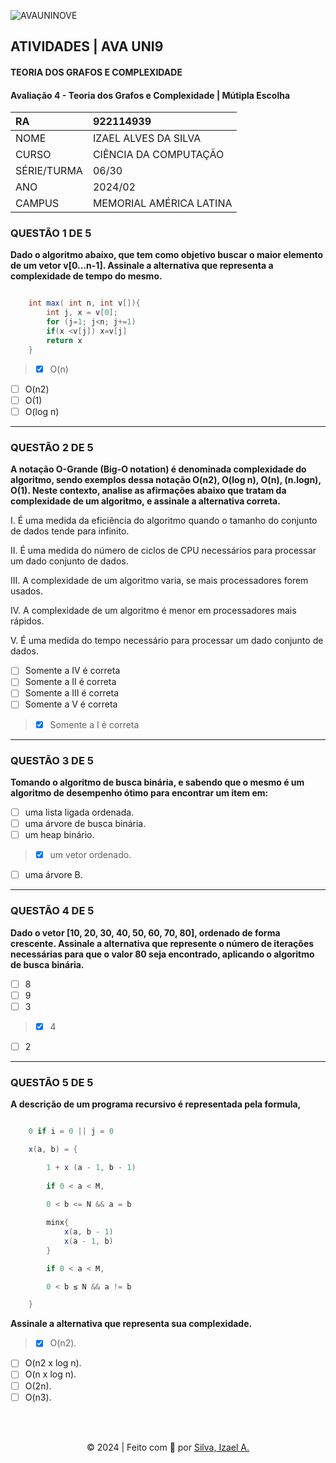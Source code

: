 ![AVAUNINOVE](https://aapa.uninove.br/seu/AVA/imgs/logo-ava.png)

## ATIVIDADES | AVA UNI9

#### TEORIA DOS GRAFOS E COMPLEXIDADE

#### Avaliação 4 - Teoria dos Grafos e Complexidade | Mútipla Escolha

| RA          | 922114939               |
|:----------- |:----------------------- |
| NOME        | IZAEL ALVES DA SILVA    |
| CURSO       | CIÊNCIA DA COMPUTAÇÃO   |
| SÉRIE/TURMA | 06/30                   |
| ANO         | 2024/02                 |
| CAMPUS      | MEMORIAL AMÉRICA LATINA |

### QUESTÃO 1 DE 5
**Dado o algoritmo abaixo, que tem como objetivo buscar o maior elemento de um vetor v[0...n-1]. Assinale a alternativa que representa a complexidade de tempo do mesmo.**
```java

    int max( int n, int v[]){
        int j, x = v[0];
        for (j=1; j<n; j+=1)
        if(x <v[j]) x=v[j]
        return x
    }

```
> - [x] O(n)
- [ ] O(n2)
- [ ] O(1)
- [ ] O(log n)

---

### QUESTÃO 2 DE 5
**A notação O-Grande (Big-O notation) é denominada complexidade do algoritmo, sendo exemplos dessa notação O(n2), O(log n), O(n), (n.logn), O(1). Neste contexto, analise as afirmações abaixo que tratam da complexidade de um algoritmo, e assinale a alternativa correta.**

I. É uma medida da eficiência do algoritmo quando o tamanho do conjunto de dados tende para infinito.

II. É uma medida do número de ciclos de CPU necessários para processar um dado conjunto de dados.

III. A complexidade de um algoritmo varia, se mais processadores forem usados.

IV. A complexidade de um algoritmo é menor em processadores mais rápidos.

V. É uma medida do tempo necessário para processar um dado conjunto de dados.
- [ ] Somente a IV é correta
- [ ] Somente a II é correta
- [ ] Somente a III é correta
- [ ] Somente a V é correta
> - [x] Somente a I é correta

---

### QUESTÃO 3 DE 5
**Tomando o algoritmo de busca binária, e sabendo que o mesmo é um algoritmo de desempenho ótimo para encontrar um item em:**
- [ ] uma lista ligada ordenada.
- [ ] uma árvore de busca binária.
- [ ] um heap binário.
> - [x] um vetor ordenado.
- [ ] uma árvore B.

---

### QUESTÃO 4 DE 5
**Dado o vetor [10, 20, 30, 40, 50, 60, 70, 80], ordenado de forma crescente. Assinale a alternativa que represente o número de iterações necessárias para que o valor 80 seja encontrado, aplicando o algoritmo de busca binária.**
- [ ] 8
- [ ] 9
- [ ] 3
> - [x] 4
- [ ] 2

---

### QUESTÃO 5 DE 5
**A descrição de um programa recursivo é representada pela formula,**

```java

    0 if i = 0 || j = 0

    x(a, b) = {

        1 + x (a - 1, b - 1)
        
        if 0 < a < M,
        
        0 < b <= N && a = b

        minx{
            x(a, b - 1)
            x(a - 1, b)
        }

        if 0 < a < M,

        0 < b ≤ N && a != b

    }

```
**Assinale a alternativa que representa sua complexidade.**
> - [x] O(n2).
- [ ] O(n2 x log n).
- [ ] O(n x log n).
- [ ] O(2n).
- [ ] O(n3).

<br>
<br>

<p align="center">
    © 2024 | Feito com 💟 por
    <a href="https://www.linkedin.com/in/izaelsilva" target="_blank">Silva, Izael A.</a>
</p>
